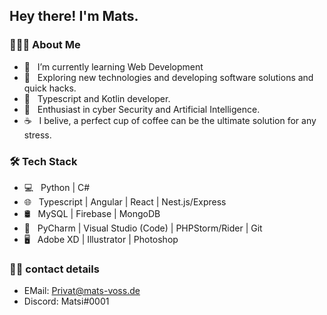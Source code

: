 <h2> Hey there! I'm Mats. </h2>

<h3> 👨🏻‍💻 About Me </h3>

- 🔭 &nbsp; I’m currently learning Web Development
- 🤔 &nbsp; Exploring new technologies and developing software solutions and quick hacks.
- 💼 &nbsp; Typescript and Kotlin developer.
- 🌱 &nbsp; Enthusiast in cyber Security and Artificial Intelligence.
- ☕ &nbsp; I belive, a perfect cup of coffee can be the ultimate solution for any stress. 

<h3>🛠 Tech Stack</h3>

- 💻 &nbsp; Python | C#
- 🌐 &nbsp; Typescript | Angular | React | Nest.js/Express
- 🛢 &nbsp; MySQL | Firebase | MongoDB
- 🔧 &nbsp; PyCharm | Visual Studio (Code) | PHPStorm/Rider | Git
- 🖥 &nbsp; Adobe XD | Illustrator | Photoshop

<h3> 🤝🏻 contact details </h3>

- EMail: Privat@mats-voss.de
- Discord: Matsi#0001

